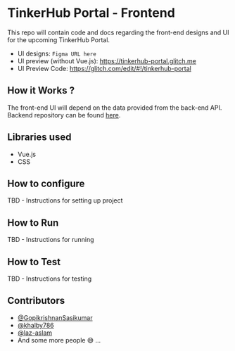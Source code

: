 # TinkerHub Portal - Frontend

This repo will contain code and docs regarding the front-end designs and UI for the upcoming TinkerHub Portal.

- UI designs: `Figma URL here`
- UI preview (without Vue.js): https://tinkerhub-portal.glitch.me
- UI Preview Code: https://glitch.com/edit/#!/tinkerhub-portal

## How it Works ?

The front-end UI will depend on the data provided from the back-end API. Backend repository can be found [here](https://github.com/tinkerhub-org/swartz).

## Libraries used

* Vue.js
* CSS

## How to configure

TBD - Instructions for setting up project

## How to Run

TBD - Instructions for running

## How to Test 

TBD - Instructions for testing  

## Contributors

- [@GopikrishnanSasikumar](https://github.com/GopikrishnanSasikumar)
- [@khalby786](https://github.com/khalby786)
- [@laz-aslam](https://github.com/laz-aslam)
- And some more people :sweat_smile: ...
